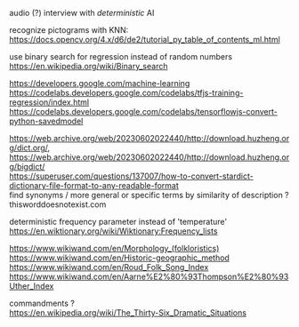 
audio (?) interview with _deterministic_ AI  

recognize pictograms with KNN:  
https://docs.opencv.org/4.x/d6/de2/tutorial_py_table_of_contents_ml.html  

use binary search for regression instead of random numbers  
https://en.wikipedia.org/wiki/Binary_search  

https://developers.google.com/machine-learning  
https://codelabs.developers.google.com/codelabs/tfjs-training-regression/index.html  
https://codelabs.developers.google.com/codelabs/tensorflowjs-convert-python-savedmodel  

https://web.archive.org/web/20230602022440/http://download.huzheng.org/dict.org/, https://web.archive.org/web/20230602022440/http://download.huzheng.org/bigdict/  
https://superuser.com/questions/137007/how-to-convert-stardict-dictionary-file-format-to-any-readable-format  
find synonyms / more general or specific terms by similarity of description ?  
thisworddoesnotexist.com

deterministic frequency parameter instead of 'temperature'  
https://en.wiktionary.org/wiki/Wiktionary:Frequency_lists

https://www.wikiwand.com/en/Morphology_(folkloristics)  
https://www.wikiwand.com/en/Historic-geographic_method  
https://www.wikiwand.com/en/Roud_Folk_Song_Index  
https://www.wikiwand.com/en/Aarne%E2%80%93Thompson%E2%80%93Uther_Index  
  
commandments ?  
https://en.wikipedia.org/wiki/The_Thirty-Six_Dramatic_Situations  